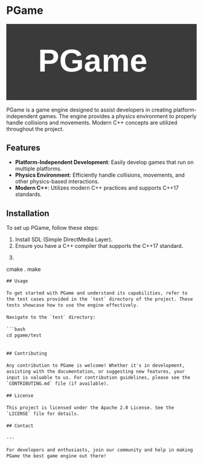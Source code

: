 
# PGame

![PGame Logo](./pgame-logo.svg)

PGame is a game engine designed to assist developers in creating platform-independent games. The engine provides a physics environment to properly handle collisions and movements. Modern C++ concepts are utilized throughout the project.

## Features

- **Platform-Independent Development**: Easily develop games that run on multiple platforms.
- **Physics Environment**: Efficiently handle collisions, movements, and other physics-based interactions.
- **Modern C++**: Utilizes modern C++ practices and supports C++17 standards.

## Installation

To set up PGame, follow these steps:

1. Install SDL (Simple DirectMedia Layer).
2. Ensure you have a C++ compiler that supports the C++17 standard.
3. ```bash
cmake .
make 
```
## Usage

To get started with PGame and understand its capabilities, refer to the test cases provided in the `test` directory of the project. These tests showcase how to use the engine effectively.

Navigate to the `test` directory:

```bash
cd pgame/test


## Contributing

Any contribution to PGame is welcome! Whether it's in development, assisting with the documentation, or suggesting new features, your input is valuable to us. For contribution guidelines, please see the `CONTRIBUTING.md` file (if available).

## License

This project is licensed under the Apache 2.0 License. See the `LICENSE` file for details.

## Contact

---

For developers and enthusiasts, join our community and help in making PGame the best game engine out there!

